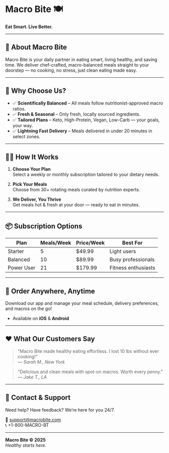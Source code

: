 # Macro Bite 🍽️

**Eat Smart. Live Better.**

---

## 🚀 About Macro Bite

Macro Bite is your daily partner in eating smart, living healthy, and saving time. We deliver chef-crafted, macro-balanced meals straight to your doorstep — no cooking, no stress, just clean eating made easy.

---

## 🌟 Why Choose Us?

- ✅ **Scientifically Balanced** – All meals follow nutritionist-approved macro ratios.
- ✅ **Fresh & Seasonal** – Only fresh, locally sourced ingredients.
- ✅ **Tailored Plans** – Keto, High-Protein, Vegan, Low-Carb — your goals, your way.
- ✅ **Lightning Fast Delivery** – Meals delivered in under 20 minutes in select zones.

---

## 🧑‍🍳 How It Works

1. **Choose Your Plan**  
   Select a weekly or monthly subscription tailored to your dietary needs.

2. **Pick Your Meals**  
   Choose from 30+ rotating meals curated by nutrition experts.

3. **We Deliver, You Thrive**  
   Get meals hot & fresh at your door — ready to eat in minutes.

---

## 📦 Subscription Options

| Plan       | Meals/Week | Price/Week | Best For            |
| ---------- | ---------- | ---------- | ------------------- |
| Starter    | 5          | $49.99     | Light users         |
| Balanced   | 10         | $89.99     | Busy professionals  |
| Power User | 21         | $179.99    | Fitness enthusiasts |

---

## 📱 Order Anywhere, Anytime

Download our app and manage your meal schedule, delivery preferences, and macros on the go!

- Available on **iOS** & **Android**

---

## ❤️ What Our Customers Say

> "Macro Bite made healthy eating effortless. I lost 10 lbs without ever cooking!"  
> — _Sarah M., New York_

> "Delicious and clean meals with spot-on macros. Worth every penny."  
> — _Jake T., LA_

---

## 🧾 Contact & Support

Need help? Have feedback? We’re here for you 24/7.

📧 support@macrobite.com  
📞 +1-800-MACRO-BT

---

**Macro Bite © 2025**  
_Healthy starts here._

